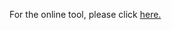 For the online tool, please click [here.](https://harvard-data-science.shinyapps.io/averted_ab_visits/)
